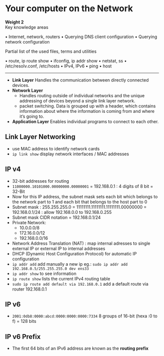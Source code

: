 # Your computer on the Network

**Weight 2**\
Key knowledge areas

• Internet, network, routers
• Querying DNS client configuration
• Querying network configuration

Partial list of the used files, terms and utilities

• route, ip route show
• ifconfig, ip addr show
• netstat, ss
• /etc/resolv.conf, /etc/hosts
• IPv4, IPv6
• ping
• host

---

- **Link Layer**
Handles the communication between directly connected devices.
- **Network Layer**
  - Handles routing outside of individual networks and the unique addressing of devices beyond a
single link layer network.
  - packet switching. Data is grouped up with a header, which contains information about where the information is coming from and where it’s going to.
- **Application Layer**
Enables individual programs to connect to each other.

## Link Layer Networking

- use MAC address to identify network cards
- `ip link show` display network interfaces / MAC addresses

## IP v4

- 32-bit addresses for routing
- `11000000.10101000.00000000.00000001` =  192.168.0.1 :  4 digits of 8 bit = 32-Bit
- Now for this IP address, the subnet mask sets each bit which belongs to the network part to 1 and
each bit that belongs to the host part to 0
- Subnet mask :  255.255.255.0 = 11111111.11111111.11111111.00000000 = 192.168.0.1/24 : allow 192.168.0.0 to 192.168.0.255
- Subnet mask CIDR notation = 192.168.0.1/24
- Private Network:
  - 10.0.0.0/8
  - 172.16.0.0/12
  - 192.168.0.0/16
- Network Address Translation (NAT) : map internal adresses to single external IP or external IP to internal addresses
- DHCP (Dynamic Host Configuration Protocol) for automatic IP configuration
- `ip addr add` add manually a new ip eg.: `sudo ip addr add 192.168.0.5/255.255.255.0 dev ens33`
- `ip addr show` to see information
- `ip route show` lists the current IPv4 routing table
- `sudo ip route add default via 192.168.0.1` add a default route via router 192.168.0.1

## IP v6

- `2001:0db8:0000:abcd:0000:0000:0000:7334` 8 groups of 16-bit (hexa :0 to f) = 128 bits

## IP v6 Prefix

- The first 64 bits of an IPv6 address are known as the **routing prefix**








